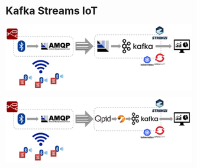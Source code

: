 # Kafka Streams IoT

![Overview](images/overview.png "Overview")

![Overview](images/overview-2.png "Overview")